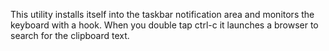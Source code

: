 This utility installs itself into the taskbar notification area and monitors the keyboard with a hook.
When you double tap ctrl-c it launches a browser to search for the clipboard text.
